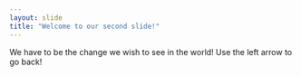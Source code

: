 ```yaml
---
layout: slide
title: "Welcome to our second slide!"
---
```

We have to be the change we wish to see in the world!
Use the left arrow to go back!